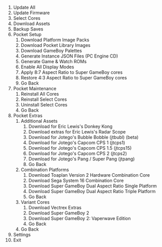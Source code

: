1. Update All
2. Update Firmware
3. Select Cores
4. Download Assets
5. Backup Saves
6. Pocket Setup
   1. Download Platform Image Packs
   2. Download Pocket Library Images
   3. Download GameBoy Palettes
   4. Generate Instance JSON Files (PC Engine CD)
   5. Generate Game & Watch ROMs
   6. Enable All Display Modes
   7. Apply 8:7 Aspect Ratio to Super GameBoy cores
   8. Restore 4:3 Aspect Ratio to Super GameBoy cores
   9. Go Back
7. Pocket Maintenance
   1. Reinstall All Cores
   2. Reinstall Select Cores
   3. Uninstall Select Cores
   4. Go Back
8. Pocket Extras
   1. Additional Assets
      1. Download for Eric Lewis's Donkey Kong
      2. Download extras for Eric Lewis's Radar Scope
      3. Download for Jotego's Bubble Bobble (jtbubl) (beta)
      4. Download for Jotego's Capcom CPS 1 (jtcps1)
      5. Download for Jotego's Capcom CPS 1.5 (jtcps15)
      6. Download for Jotego's Capcom CPS 2 (jtcps2)
      7. Download for Jotego's Pang / Super Pang (jtpang)
      8. Go Back
   2. Combination Platforms
      1. Download Toaplan Version 2 Hardware Combination Core
      2. Download Sega System 16 Combination Core
      3. Download Super GameBoy Dual Aspect Ratio Single Platform
      4. Download Super GameBoy Dual Aspect Ratio Triple Platform
      5. Go Back
   3. Variant Cores
      1. Download Vectrex Extras
      2. Download Super GameBoy 2
      3. Download Super GameBoy 2: Vaperwave Edition
      4. Go Back
   4. Go Back
9. Settings
10. Exit

